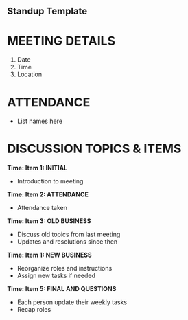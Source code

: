 ## Standup Template
# MEETING DETAILS
1. Date
2. Time
3. Location

# ATTENDANCE
* List names here
  
# DISCUSSION TOPICS & ITEMS

**Time: Item 1: INITIAL**
- Introduction to meeting

**Time: Item 2: ATTENDANCE**
- Attendance taken 
  
**Time: Item 3: OLD BUSINESS**
- Discuss old topics from last meeting
- Updates and resolutions since then


**Time: Item 1: NEW BUSINESS**
- Reorganize roles and instructions
- Assign new tasks if needed


**Time: Item 5: FINAL AND QUESTIONS**
- Each person update their weekly tasks
- Recap roles